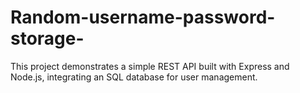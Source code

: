 # Random-username-password-storage-
This project demonstrates a simple REST API built with Express and Node.js, integrating an SQL database for user management.
